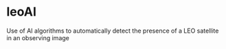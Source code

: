 # leoAI
Use of AI algorithms to automatically detect the presence of a LEO satellite in an observing image
